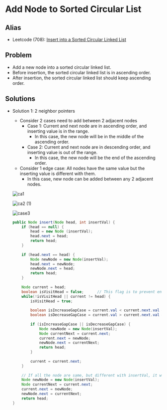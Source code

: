 # Add Node to Sorted Circular List

## Alias
- Leetcode (708): [Insert into a Sorted Circular Linked List](https://leetcode.com/problems/insert-into-a-sorted-circular-linked-list/)

## Problem
- Add a new node into a sorted circular linked list.
- Before insertion, the sorted circular linked list is in ascending order.
- After insertion, the sorted circular linked list should keep ascending order.

## Solutions
- Solution 1: 2 neighbor pointers
   - Consider 2 cases need to add between 2 adjacent nodes
      - Case 1: Current and next node are in ascending order, and inserting value is in the range.
         - In this case, the new node will be in the middle of the ascending order.
      - Case 2: Current and next node are in descending order, and inserting value is out of the range.
         - In this case, the new node will be the end of the ascending order.
   - Consider 1 edge case: All nodes have the same value but the inserting value is different with them.
      - In this case, new node can be added between any 2 adjacent nodes.

  ![ca1](https://user-images.githubusercontent.com/8989447/117916383-4bbd2600-b2a4-11eb-9dc1-4c6e3c18b85a.png)
  
  ![ca2 (1)](https://user-images.githubusercontent.com/8989447/117916523-8e7efe00-b2a4-11eb-9dfc-393ed352711e.png)
  
  ![case3](https://user-images.githubusercontent.com/8989447/117916399-537cca80-b2a4-11eb-8dc6-d45e43c3c07e.png)

  ```java
  public Node insert(Node head, int insertVal) {
      if (head == null) {
          head = new Node (insertVal);
          head.next = head;
          return head;
      }
        
      if (head.next == head) {
          Node newNode = new Node(insertVal);
          head.next = newNode;
          newNode.next = head;
          return head;
      }
        
      Node current = head;
      boolean isVisitHead = false;      // This flag is to prevent endless looping on the circular list
      while(!isVisitHead || current != head) {
          isVisitHead = true;
            
          boolean isIncreaseGapCase = current.val < current.next.val && current.val <= insertVal && insertVal <= current.next.val;
          boolean isDecreaseGapCase = current.val > current.next.val && (insertVal >= current.val || insertVal <= current.next.val);
            
          if (isIncreaseGapCase || isDecreaseGapCase) {
              Node newNode = new Node(insertVal);
              Node currentNext = current.next;
              current.next = newNode;
              newNode.next = currentNext;
              return head;
          } 
            
          current = current.next;
      }
        
      // If all the node are same, but different with insertVal, it will add the new node between head and head.next
      Node newNode = new Node(insertVal);
      Node currentNext = current.next;
      current.next = newNode;
      newNode.next = currentNext;
      return head;
  }
  ```
